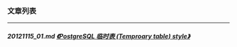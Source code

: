 ### 文章列表  
----  
##### 20121115_01.md   [《PostgreSQL 临时表 (Temproary table) style》](20121115_01.md)  
